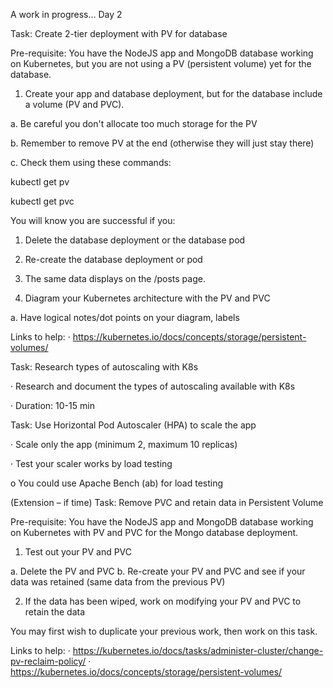 A work in progress... 
Day 2


Task: Create 2-tier deployment with PV for database

Pre-requisite: You have the NodeJS app and MongoDB database working on Kubernetes, but you are not using a PV (persistent volume) yet for the database.

1. Create your app and database deployment, but for the database include a volume (PV and PVC).

a. Be careful you don't allocate too much storage for the PV

b. Remember to remove PV at the end (otherwise they will just stay there)

c. Check them using these commands:


kubectl get pv

kubectl get pvc


You will know you are successful if you:

1. Delete the database deployment or the database pod

2. Re-create the database deployment or pod

3. The same data displays on the /posts page.


2. Diagram your Kubernetes architecture with the PV and PVC

a. Have logical notes/dot points on your diagram, labels


Links to help: · https://kubernetes.io/docs/concepts/storage/persistent-volumes/



Task: Research types of autoscaling with K8s

· Research and document the types of autoscaling available with K8s

· Duration: 10-15 min


Task: Use Horizontal Pod Autoscaler (HPA) to scale the app

· Scale only the app (minimum 2, maximum 10 replicas)

· Test your scaler works by load testing

o You could use Apache Bench (ab) for load testing


(Extension – if time) Task: Remove PVC and retain data in Persistent Volume

Pre-requisite: You have the NodeJS app and MongoDB database working on Kubernetes with PV and PVC for the Mongo database deployment.


1. Test out your PV and PVC

a. Delete the PV and PVC
b. Re-create your PV and PVC and see if your data was retained (same data from the previous PV)

2. If the data has been wiped, work on modifying your PV and PVC to retain the data


You may first wish to duplicate your previous work, then work on this task.


Links to help: · https://kubernetes.io/docs/tasks/administer-cluster/change-pv-reclaim-policy/ · https://kubernetes.io/docs/concepts/storage/persistent-volumes/